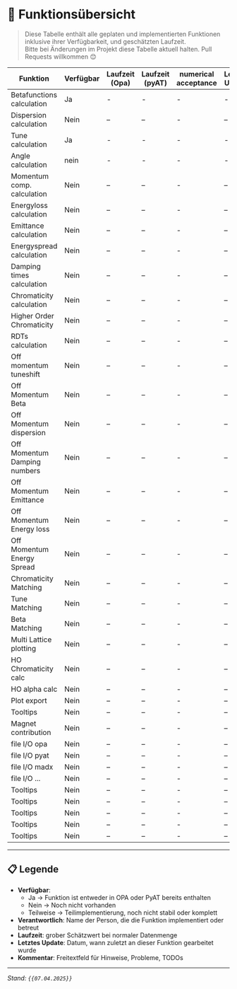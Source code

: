 # 🧠 Funktionsübersicht

> Diese Tabelle enthält alle geplaten und implementierten Funktionen inklusive ihrer Verfügbarkeit, und geschätzten Laufzeit.  
> Bitte bei Änderungen im Projekt diese Tabelle aktuell halten. Pull Requests willkommen 😊

| Funktion                      | Verfügbar   | Laufzeit (Opa) | Laufzeit (pyAT)  |numerical acceptance| Letztes Update | Kommentar                        |
|-------------------------------|-------------|----------------|------------------|--------------------|----------------|----------------------------------|
| Betafunctions calculation     |  Ja         | -              | -                |-                   | -              |                                  |
| Dispersion calculation        |  Nein       | –              | –                |-                   | –              |                                  |
| Tune calculation              |  Ja         | -              | -                |-                   | -              |                                  |
| Angle calculation             |  nein       | -              | -                |-                   | -              |                                  |
| Momentum comp. calculation    |  Nein       | –              | –                |-                   | –              |                                  |
| Energyloss calculation        |  Nein       | –              | –                |-                   | –              |                                  |
| Emittance calculation         |  Nein       | –              | –                |-                   | –              |                                  |
| Energyspread calculation      |  Nein       | –              | –                |-                   | –              |                                  |
| Damping times calculation     |  Nein       | –              | –                |-                   | –              |                                  |
| Chromaticity calculation      |  Nein       | –              | –                |-                   | –              |                                  |
| Higher Order Chromaticity     |  Nein       | –              | –                |-                   | –              |                                  |
| RDTs calculation              |  Nein       | –              | –                |-                   | –              |                                  |
| Off momentum tuneshift        |  Nein       | –              | –                |-                   | –              |                                  |
| Off Momentum Beta             |  Nein       | –              | –                |-                   | –              |                                  |
| Off Momentum dispersion       |  Nein       | –              | –                |-                   | –              |                                  |
| Off Momentum Damping numbers  |  Nein       | –              | –                |-                   | –              |                                  |
| Off Momentum Emittance        |  Nein       | –              | –                |-                   | –              |                                  |
| Off Momentum Energy loss      |  Nein       | –              | –                |-                   | –              |                                  |
| Off Momentum Energy Spread    |  Nein       | –              | –                |-                   | –              |                                  |
| Chromaticity Matching         |  Nein       | –              | –                |-                   | –              |                                  |
| Tune Matching                 |  Nein       | –              | –                |-                   | –              |                                  |
| Beta Matching                 |  Nein       | –              | –                |-                   | –              |                                  |
| Multi Lattice plotting        |  Nein       | –              | –                |-                   | –              |                                  |
| HO Chromaticity calc          |  Nein       | –              | –                |-                   | –              |                                  |
| HO alpha calc                 |  Nein       | –              | –                |-                   | –              |                                  |
| Plot export                   |  Nein       | –              | –                |-                   | –              |                                  |
| Tooltips                      |  Nein       | –              | –                |-                   | –              |                                  |
| Magnet contribution           |  Nein       | –              | –                |-                   | –              |                                  |
| file I/O opa                  |  Nein       | –              | –                |-                   | –              |                                  |
| file I/O pyat                 |  Nein       | –              | –                |-                   | –              |                                  |
| file I/O madx                 |  Nein       | –              | –                |-                   | –              |                                  |
| file I/O ...                  |  Nein       | –              | –                |-                   | –              |                                  |
| Tooltips                      |  Nein       | –              | –                |-                   | –              |                                  |
| Tooltips                      |  Nein       | –              | –                |-                   | –              |                                  |
| Tooltips                      |  Nein       | –              | –                |-                   | –              |                                  |
| Tooltips                      |  Nein       | –              | –                |-                   | –              |                                  |
| Tooltips                      |  Nein       | –              | –                |-                   | –              |                                  |

---

## 📋 Legende

- **Verfügbar**:
  -  Ja → Funktion ist entweder in OPA oder PyAT bereits enthalten
  -  Nein → Noch nicht vorhanden
  -  Teilweise → Teilimplementierung, noch nicht stabil oder komplett
- **Verantwortlich**: Name der Person, die die Funktion implementiert oder betreut
- **Laufzeit**: grober Schätzwert bei normaler Datenmenge
- **Letztes Update**: Datum, wann zuletzt an dieser Funktion gearbeitet wurde
- **Kommentar**: Freitextfeld für Hinweise, Probleme, TODOs

---

*Stand: `{{07.04.2025}}`*
